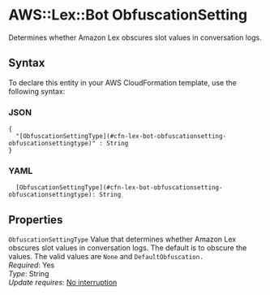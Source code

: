 # AWS::Lex::Bot ObfuscationSetting<a name="aws-properties-lex-bot-obfuscationsetting"></a>

Determines whether Amazon Lex obscures slot values in conversation logs\. 

## Syntax<a name="aws-properties-lex-bot-obfuscationsetting-syntax"></a>

To declare this entity in your AWS CloudFormation template, use the following syntax:

### JSON<a name="aws-properties-lex-bot-obfuscationsetting-syntax.json"></a>

```
{
  "[ObfuscationSettingType](#cfn-lex-bot-obfuscationsetting-obfuscationsettingtype)" : String
}
```

### YAML<a name="aws-properties-lex-bot-obfuscationsetting-syntax.yaml"></a>

```
  [ObfuscationSettingType](#cfn-lex-bot-obfuscationsetting-obfuscationsettingtype): String
```

## Properties<a name="aws-properties-lex-bot-obfuscationsetting-properties"></a>

`ObfuscationSettingType`  <a name="cfn-lex-bot-obfuscationsetting-obfuscationsettingtype"></a>
Value that determines whether Amazon Lex obscures slot values in conversation logs\. The default is to obscure the values\. The valid values are `None` and `DefaultObfuscation.`  
*Required*: Yes  
*Type*: String  
*Update requires*: [No interruption](https://docs.aws.amazon.com/AWSCloudFormation/latest/UserGuide/using-cfn-updating-stacks-update-behaviors.html#update-no-interrupt)